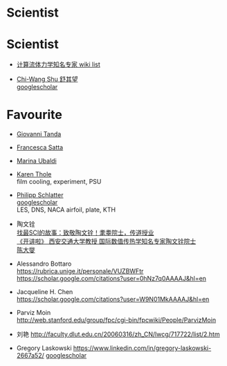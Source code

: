 # Scientist 


# Scientist

- [计算流体力学知名专家 wiki list](https://zh.wikipedia.org/zh-cn/计算流体力学#计算流体力学知名专家)

- [Chi-Wang Shu 舒其望](https://en.wikipedia.org/wiki/Chi-Wang_Shu)  
  [googlescholar](https://scholar.google.com/citations?user=Vp7sSw4AAAAJ&hl=en)  

# Favourite

- [Giovanni Tanda](https://rubrica.unige.it/personale/VUdAU19r)  

- [Francesca Satta](https://rubrica.unige.it/personale/UkNHXlNg)

- [Marina Ubaldi](https://rubrica.unige.it/personale/VUdBW1pt)

- [Karen Thole](https://www.me.psu.edu/department/directory-detail-g.aspx?q=KAT18)  
  film cooling, experiment, PSU

- [Philipp Schlatter](https://www.mech.kth.se/mech/info_staff.jsp?ID=216)  
  [googlescholar](https://scholar.google.se/citations?hl=en&user=jk-Xg48AAAAJ&view_op=list_works)  
  LES, DNS, NACA airfoil, plate, KTH

- 陶文铨  
[找最SCI的故事：致敬陶文铨！耄耋院士，传道授业](https://www.bilibili.com/video/BV1et4y19753)  
[《开讲啦》 西安交通大学教授 国际数值传热学知名专家陶文铨院士](https://www.youtube.com/watch?v=U-tYV8u_2s8)  
[陈大燮](https://history.seu.edu.cn/2018/0404/c18669a212203/page.htm)  

- Alessandro Bottaro  
  https://rubrica.unige.it/personale/VUZBWFtr  
  https://scholar.google.com/citations?user=0hNz7q0AAAAJ&hl=en   

- Jacqueline H. Chen  
  https://scholar.google.com/citations?user=W9N01MkAAAAJ&hl=en  

- Parviz Moin  
  http://web.stanford.edu/group/fpc/cgi-bin/fpcwiki/People/ParvizMoin  

- 刘艳
  http://faculty.dlut.edu.cn/20060316/zh_CN/lwcg/717722/list/2.htm  

- Gregory Laskowski
  https://www.linkedin.com/in/gregory-laskowski-2667a52/
  [googlescholar](https://scholar.google.com/citations?user=njCsvAYAAAAJ&hl=en)
